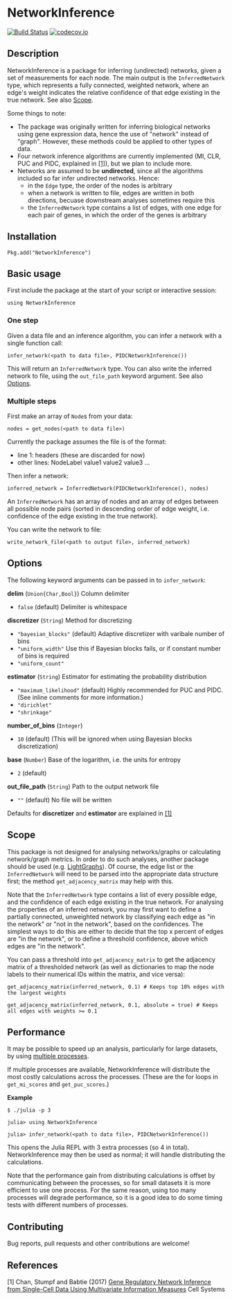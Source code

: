 # NetworkInference

[![Build Status](https://travis-ci.org/Tchanders/NetworkInference.jl.svg?branch=master)](https://travis-ci.org/Tchanders/NetworkInference.jl)
[![codecov.io](http://codecov.io/github/Tchanders/NetworkInference.jl/coverage.svg?branch=master)](http://codecov.io/github/Tchanders/NetworkInference.jl?branch=master)

## Description

NetworkInference is a package for inferring (undirected) networks, given a set of measurements for each node. The main output is the `InferredNetwork` type, which represents a fully connected, weighted network, where an edge's weight indicates the relative confidence of that edge existing in the true network. See also [Scope](#scope).

Some things to note:
* The package was originally written for inferring biological networks using gene expression data, hence the use of "network" instead of "graph". However, these methods could be applied to other types of data.
* Four network inference algorithms are currently implemented (MI, CLR, PUC and PIDC, explained in [[1]](#references)), but we plan to include more.
* Networks are assumed to be __undirected__, since all the algorithms included so far infer undirected networks. Hence:
	* in the `Edge` type, the order of the nodes is arbitrary
	* when a network is written to file, edges are written in both directions, becuase downstream analyses sometimes require this
	* the `InferredNetwork` type contains a list of edges, with one edge for each pair of genes, in which the order of the genes is arbitrary

## Installation

`Pkg.add("NetworkInference")`

## Basic usage

First include the package at the start of your script or interactive session:

`using NetworkInference`

### One step

Given a data file and an inference algorithm, you can infer a network with a single function call:

`infer_network(<path to data file>, PIDCNetworkInference())`

This will return an `InferredNetwork` type. You can also write the inferred network to file, using the `out_file_path` keyword argument. See also [Options](#options).

### Multiple steps

First make an array of `Node`s from your data:

`nodes = get_nodes(<path to data file>)`

Currently the package assumes the file is of the format:
* line 1: headers (these are discarded for now)
* other lines: NodeLabel value1 value2 value3 ...

Then infer a network:

`inferred_network = InferredNetwork(PIDCNetworkInference(), nodes)`

An `InferredNetwork` has an array of nodes and an array of edges between all possible node pairs (sorted in descending order of edge weight, i.e. confidence of the edge existing in the true network).

You can write the network to file:

`write_network_file(<path to output file>, inferred_network)`

## Options

The following keyword arguments can be passed in to `infer_network`:

**delim** (`Union{Char,Bool}`) Column delimiter
* `false` (default) Delimiter is whitespace

**discretizer** (`String`) Method for discretizing
* `"bayesian_blocks"` (default) Adaptive discretizer with varibale number of bins
* `"uniform_width"` Use this if Bayesian blocks fails, or if constant number of bins is required
* `"uniform_count"`

**estimator** (`String`) Estimator for estimating the probability distribution
* `"maximum_likelihood"` (default) Highly recommended for PUC and PIDC. (See inline comments for more information.)
* `"dirichlet"`
* `"shrinkage"`

**number_of_bins** (`Integer`)
* `10` (default)
(This will be ignored when using Bayesian blocks discretization)

**base** (`Number`) Base of the logarithm, i.e. the units for entropy
* `2` (default)

**out_file_path** (`String`) Path to the output network file
* `""` (default) No file will be written

Defaults for **discretizer** and **estimator** are explained in [[1]](#references)

## Scope

This package is not designed for analysing networks/graphs or calculating network/graph metrics. In order to do such analyses, another package should be used (e.g. [LightGraphs](https://github.com/JuliaGraphs/LightGraphs.jl)). Of course, the edge list or the `InferredNetwork` will need to be parsed into the appropriate data structure first; the method `get_adjacency_matrix` may help with this.

Note that the `InferredNetwork` type contains a list of every possible edge, and the confidence of each edge existing in the true network. For analysing the properties of an inferred network, you may first want to define a partially connected, unweighted network by classifying each edge as "in the network" or "not in the network", based on the confidences. The simplest ways to do this are either to decide that the top x percent of edges are "in the network", or to define a threshold confidence, above which edges are "in the network".

You can pass a threshold into `get_adjacency_matrix` to get the adjacency matrix of a thresholded network (as well as dictionaries to map the node labels to their numerical IDs within the matrix, and vice versa):

`get_adjacency_matrix(inferred_network, 0.1) # Keeps top 10% edges with the largest weights`

`get_adjacency_matrix(inferred_network, 0.1, absolute = true) # Keeps all edges with weights >= 0.1`

## Performance

It may be possible to speed up an analysis, particularly for large datasets, by using [multiple processes](https://docs.julialang.org/en/v1/manual/distributed-computing/).

If multiple processes are available, NetworkInference will distribute the most costly calculations across the processes. (These are the for loops in `get_mi_scores` and `get_puc_scores`.)

**Example**

```
$ ./julia -p 3

julia> using NetworkInference

julia> infer_network(<path to data file>, PIDCNetworkInference())
```

This opens the Julia REPL with 3 extra processes (so 4 in total). NetworkInference may then be used as normal; it will handle distributing the calculations.

Note that the performance gain from distributing calculations is offset by communicating between the processes, so for small datasets it is more efficient to use one process. For the same reason, using too many processes will degrade performance, so it is a good idea to do some timing tests with different numbers of processes.

## Contributing

Bug reports, pull requests and other contributions are welcome!

## References

[1] Chan, Stumpf and Babtie (2017) [Gene Regulatory Network Inference from Single-Cell Data Using Multivariate Information Measures](http://www.cell.com/cell-systems/fulltext/S2405-4712(17)30386-1) Cell Systems
